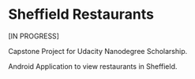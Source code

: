 # Sheffield Restaurants

[IN PROGRESS]

Capstone Project for Udacity Nanodegree Scholarship.

Android Application to view restaurants in Sheffield.
